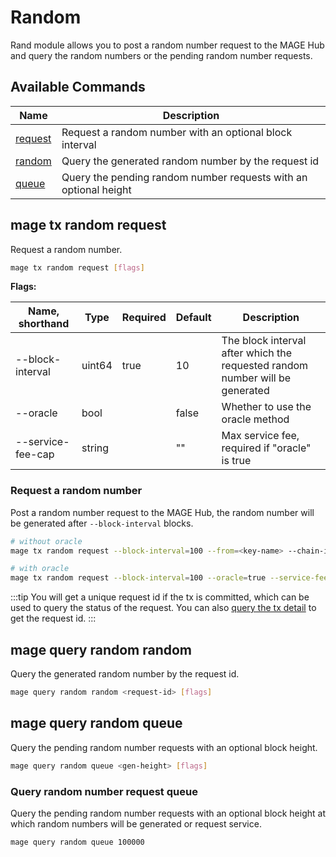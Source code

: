 # Random

Rand module allows you to post a random number request to the MAGE Hub and query the random numbers or the pending random number requests.

## Available Commands

| Name                                | Description                                                      |
| ----------------------------------- | ---------------------------------------------------------------- |
| [request](#mage-tx-random-request)  | Request a random number with an optional block interval          |
| [random](#mage-query-random-random) | Query the generated random number by the request id              |
| [queue](#mage-query-random-queue)   | Query the pending random number requests with an optional height |

## mage tx random request

Request a random number.

```bash
mage tx random request [flags]
```

**Flags:**

| Name, shorthand   | Type   | Required | Default | Description                                                                  |
| ----------------- | ------ | -------- | ------- | ---------------------------------------------------------------------------- |
| --block-interval  | uint64 | true     | 10      | The block interval after which the requested random number will be generated |
| --oracle          | bool   |          | false   | Whether to use the oracle method                                             |
| --service-fee-cap | string |          | ""      | Max service fee, required if "oracle" is true                                |

### Request a random number

Post a random number request to the MAGE Hub, the random number will be generated after `--block-interval` blocks.

```bash
# without oracle
mage tx random request --block-interval=100 --from=<key-name> --chain-id=warmage --fees=0.3mage

# with oracle
mage tx random request --block-interval=100 --oracle=true --service-fee-cap=1mage --from=<key-name> --chain-id=warmage --fees=0.3mage
```

:::tip
You will get a unique request id if the tx is committed, which can be used to query the status of the request. You can also [query the tx detail](./tx.md#mage-query-tx) to get the request id.
:::

## mage query random random

Query the generated random number by the request id.

```bash
mage query random random <request-id> [flags]
```

## mage query random queue

Query the pending random number requests with an optional block height.

```bash
mage query random queue <gen-height> [flags]
```

### Query random number request queue

Query the pending random number requests with an optional block height at which random numbers will be generated or request service.

```bash
mage query random queue 100000
```
